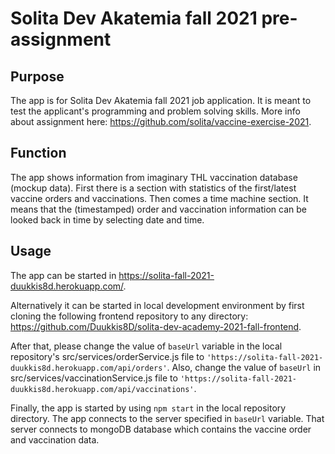 # Solita Dev Akatemia fall 2021 pre-assignment

## Purpose

The app is for Solita Dev Akatemia fall 2021 job application. It is meant to test the applicant's programming and problem solving skills. More info about assignment here: https://github.com/solita/vaccine-exercise-2021.

## Function

The app shows information from imaginary THL vaccination database (mockup data). First there is a section with statistics of the first/latest vaccine orders and vaccinations. Then comes a time machine section. It means that the (timestamped) order and vaccination information can be looked back in time by selecting date and time.

## Usage

The app can be started in https://solita-fall-2021-duukkis8d.herokuapp.com/.

Alternatively it can be started in local development environment by first cloning the following frontend repository to any directory: https://github.com/Duukkis8D/solita-dev-academy-2021-fall-frontend.

After that, please change the value of `baseUrl` variable in the local repository's src/services/orderService.js file to `'https://solita-fall-2021-duukkis8d.herokuapp.com/api/orders'`. Also, change the value of `baseUrl` in src/services/vaccinationService.js file to `'https://solita-fall-2021-duukkis8d.herokuapp.com/api/vaccinations'`.

Finally, the app is started by using `npm start` in the local repository directory. The app connects to the server specified in `baseUrl` variable. That server connects to mongoDB database which contains the vaccine order and vaccination data.